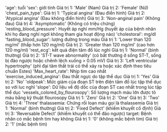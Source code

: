 'age': tuổi
'sex': giới tính
  Giá trị 1: 'Male' (Nam)
  Giá trị 2: 'Female' (Nữ)
'chest_pain_type': 
  Giá trị 1: 'Typical angina' (Đau điển hình)
  Giá trị 2: 'Atypical angina' (Đau không điển hình)
  Giá trị 3: 'Non-anginal pain' (Không đau)
  Giá trị 4: 'Asymptomatic' (Không có triệu chứng)
'resting_blood_pressure': Huyết áp nghỉ mm/Hg (huyết áp của bệnh nhân khi họ đang nghỉ ngơi không tham gia hoạt động nào)
'cholestoral': mg/dl
'fasting_blood_sugar': lượng đường trong máu
  Giá trị 1: 'Lower than 120 mg/ml' (thấp hơn 120 mg/ml)
  Giá trị 2: 'Greater than 120 mg/ml' (cao hơn 120 mg/ml)
'rest_ecg': kết quả điện tâm đồ lúc nghỉ 
  Giá trị 1: 'Normal' (bình thường)
  Giá trị 2: 'ST-T wave abnormality' (có bất thường ở sống ST-T, sống bị đảo ngược hoặc chênh lệch xuống > 0.05 mV)
  Giá trị 3: 'Left ventricular hypertrophy' (phì đại tâm thất trái có thể xảy ra hoặc xác định theo tiêu chuẩn Estes)
'Max_heart_rate': Nhịp tim cao nhất
'exercise_induced_angina': Đau thắt ngực do tập thể dục
  Giá trị 1: 'Yes'
  Giá trị 2: 'No'
'oldpeak': Mức giảm của đoạn ST trên điện tâm đồ lúc tập thể dục so với luc nghỉ
'slope': Dữ liệu về độ dốc của đoạn ST cao nhất trong lúc tập thể dục
'vessels_colored_by_flourosopy': Số lượng mạch máu lớn được tô màu bằng kỹ thuật flourosopy
  Giá trị 1: 'Zero'
  Giá trị 2: 'One'
  Giá trị 3: 'Two'
  Giá trị 4: 'Three'
thalassemia: Chứng rối loạn máu gọi là thalassemia
  Giá trị 1: 'Normal' (bình thường)
  Giá trị 2: 'Fixed Defect' (khiếm khuyết cố định)
  Giá trị 3: 'Reversable Defect' (khiếm khuyết có thể đảo ngược)
target: Bệnh nhân có mắc bệnh tim hay không
  Giá trị 1: '0' (không mắc bệnh tim)
  Giá trị 2: '1' (mắc bệnh tim)